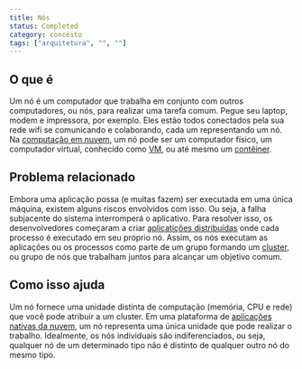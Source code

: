 ```yaml
---
title: Nós
status: Completed
category: conceito
tags: ["arquitetura", "", ""]
---
```


## O que é

Um nó é um computador que trabalha em conjunto com outros computadores, ou nós, para realizar uma tarefa comum. 
Pegue seu laptop, modem e impressora, por exemplo. 
Eles estão todos conectados pela sua rede wifi se comunicando e colaborando, cada um representando um nó. 
Na [computação em nuvem](/pt-br/cloud-computing/), um nó pode ser um computador físico, 
um computador virtual, conhecido como [VM](/pt-br/virtual-machine/), ou até mesmo um [contêiner](/pt-br//container/).

## Problema relacionado

Embora uma aplicação possa (e muitas fazem) ser executada em uma única máquina, existem alguns riscos envolvidos com isso. 
Ou seja, a falha subjacente do sistema interromperá o aplicativo. 
Para resolver isso, os desenvolvedores começaram a criar [aplicatições distribuídas](/distributed-apps/) onde cada processo é executado em seu próprio nó. 
Assim, os nós executam as aplicações ou os processos como parte de um grupo formando um [cluster](/pt-br/cluster/), ou grupo de nós que trabalham juntos para alcançar um objetivo comum.

## Como isso ajuda

Um nó fornece uma unidade distinta de computação (memória, CPU e rede) que você pode atribuir a um cluster. 
Em uma plataforma de [aplicações nativas da nuvem](/pt-br/cloud-native-tech/), um nó representa uma única unidade que pode realizar o trabalho. 
Idealmente, os nós individuais são indiferenciados, 
ou seja, qualquer nó de um determinado tipo não é distinto de qualquer outro nó do mesmo tipo.
